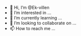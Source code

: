 - 👋 Hi, I’m @Ek-villen
- 👀 I’m interested in ...
- 🌱 I’m currently learning ...
- 💞️ I’m looking to collaborate on ...
- 📫 How to reach me ...

<!---
Ek-villen/Ek-villen is a ✨ special ✨ repository because its `README.md` (this file) appears on your GitHub profile.
You can click the Preview link to take a look at your changes.
--->
